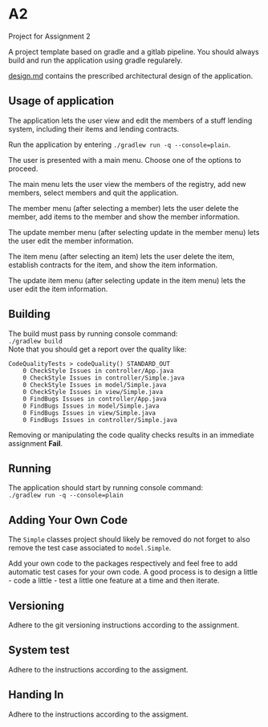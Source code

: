 # A2
Project for Assignment 2

A project template based on gradle and a gitlab pipeline. You should always build and run the application using gradle regularely.

[design.md](design.md) contains the prescribed architectural design of the application.

## Usage of application
The application lets the user view and edit the members of a stuff lending system, including their items and lending contracts.

Run the application by entering `./gradlew run -q --console=plain`.

The user is presented with a main menu. Choose one of the options to proceed. 

The main menu lets the user view the members of the registry, add new members, select members and quit the application.   

The member menu (after selecting a member) lets the user delete the member, add items to the member and show the member information.   

The update member menu (after selecting update in the member menu) lets the user edit the member information.   

The item menu (after selecting an item) lets the user delete the item, establish contracts for the item, and show the item information.   

The update item menu (after selecting update in the item menu) lets the user edit the item information.

## Building
The build must pass by running console command:  
`./gradlew build`  
Note that you should get a report over the quality like:
```
CodeQualityTests > codeQuality() STANDARD_OUT
    0 CheckStyle Issues in controller/App.java
    0 CheckStyle Issues in controller/Simple.java
    0 CheckStyle Issues in model/Simple.java
    0 CheckStyle Issues in view/Simple.java
    0 FindBugs Issues in controller/App.java
    0 FindBugs Issues in model/Simple.java
    0 FindBugs Issues in view/Simple.java
    0 FindBugs Issues in controller/Simple.java
```

Removing or manipulating the code quality checks results in an immediate assignment **Fail**. 

## Running
The application should start by running console command:  
`./gradlew run -q --console=plain`

## Adding Your Own Code
The `Simple` classes project should likely be removed do not forget to also remove the test case associated to `model.Simple`.  

Add your own code to the packages respectively and feel free to add automatic test cases for your own code. A good process is to design a little - code a little - test a little one feature at a time and then iterate.

## Versioning
Adhere to the git versioning instructions according to the assignment.

## System test
Adhere to the instructions according to the assigment.

## Handing In
Adhere to the instructions according to the assigment.

